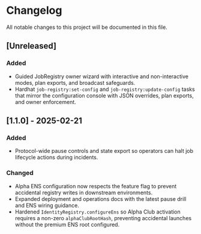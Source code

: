 # Changelog

All notable changes to this project will be documented in this file.

## [Unreleased]

### Added

- Guided JobRegistry owner wizard with interactive and non-interactive modes, plan exports, and broadcast safeguards.
- Hardhat `job-registry:set-config` and `job-registry:update-config` tasks that mirror the configuration console with JSON
  overrides, plan exports, and owner enforcement.

## [1.1.0] - 2025-02-21

### Added

- Protocol-wide pause controls and state export so operators can halt job lifecycle actions during incidents.

### Changed

- Alpha ENS configuration now respects the feature flag to prevent accidental registry writes in downstream environments.
- Expanded deployment and operations docs with the latest pause drill and ENS wiring guidance.
- Hardened `IdentityRegistry.configureEns` so Alpha Club activation requires a non-zero `alphaClubRootHash`, preventing accidental
  launches without the premium ENS root configured.
